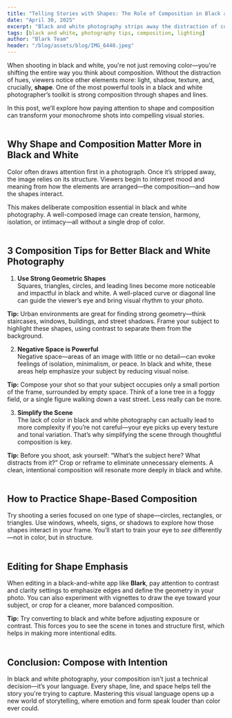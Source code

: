 ```yaml
---
title: "Telling Stories with Shapes: The Role of Composition in Black and White Photography"
date: "April 30, 2025"
excerpt: "Black and white photography strips away the distraction of color, sharpening our focus on what really drives an image: light, shadow, and structure. At the heart of this lies shape—and how we compose those shapes into a meaningful frame. In this article, we dive into how the deliberate use of geometric forms, negative space, and simplified scenes can help you tell stronger stories through your monochrome work. Whether you’re capturing a quiet street or an abstract form, it’s your composition that speaks the loudest when the color is gone."
tags: [black and white, photography tips, composition, lighting]
author: "Blark Team"
header: "/blog/assets/blog/IMG_6440.jpeg"
---
```


When shooting in black and white, you're not just removing color—you're shifting the entire way you think about composition. Without the distraction of hues, viewers notice other elements more: light, shadow, texture, and, crucially, **shape**. One of the most powerful tools in a black and white photographer’s toolkit is strong composition through shapes and lines.

In this post, we’ll explore how paying attention to shape and composition can transform your monochrome shots into compelling visual stories.
<br/><br/>

## Why Shape and Composition Matter More in Black and White

Color often draws attention first in a photograph. Once it’s stripped away, the image relies on its structure. Viewers begin to interpret mood and meaning from how the elements are arranged—the composition—and how the shapes interact.

This makes deliberate composition essential in black and white photography. A well-composed image can create tension, harmony, isolation, or intimacy—all without a single drop of color.
<br/><br/>

## 3 Composition Tips for Better Black and White Photography

1. **Use Strong Geometric Shapes**<br/>
Squares, triangles, circles, and leading lines become more noticeable and impactful in black and white. A well-placed curve or diagonal line can guide the viewer’s eye and bring visual rhythm to your photo.

**Tip:** Urban environments are great for finding strong geometry—think staircases, windows, buildings, and street shadows. Frame your subject to highlight these shapes, using contrast to separate them from the background.

2. **Negative Space is Powerful**<br/>
Negative space—areas of an image with little or no detail—can evoke feelings of isolation, minimalism, or peace. In black and white, these areas help emphasize your subject by reducing visual noise.

**Tip:** Compose your shot so that your subject occupies only a small portion of the frame, surrounded by empty space. Think of a lone tree in a foggy field, or a single figure walking down a vast street. Less really can be more.

3. **Simplify the Scene**<br/>
The lack of color in black and white photography can actually lead to more complexity if you’re not careful—your eye picks up every texture and tonal variation. That’s why simplifying the scene through thoughtful composition is key.

**Tip:** Before you shoot, ask yourself: “What’s the subject here? What distracts from it?” Crop or reframe to eliminate unnecessary elements. A clean, intentional composition will resonate more deeply in black and white.
<br/><br/>

## How to Practice Shape-Based Composition

Try shooting a series focused on one type of shape—circles, rectangles, or triangles. Use windows, wheels, signs, or shadows to explore how those shapes interact in your frame. You’ll start to train your eye to *see* differently—not in color, but in structure.
<br/><br/>

## Editing for Shape Emphasis

When editing in a black-and-white app like **Blark**, pay attention to contrast and clarity settings to emphasize edges and define the geometry in your photo. You can also experiment with vignettes to draw the eye toward your subject, or crop for a cleaner, more balanced composition.

**Tip:** Try converting to black and white before adjusting exposure or contrast. This forces you to see the scene in tones and structure first, which helps in making more intentional edits.
<br/><br/>

## Conclusion: Compose with Intention

In black and white photography, your composition isn't just a technical decision—it’s your language. Every shape, line, and space helps tell the story you're trying to capture. Mastering this visual language opens up a new world of storytelling, where emotion and form speak louder than color ever could.